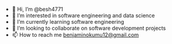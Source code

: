 - 👋 Hi, I’m @besh4771
- 👀 I’m interested in software engineering and data science
- 🌱 I’m currently learning software engineering
- 💞️ I’m looking to collaborate on software development projects
- 📫 How to reach me benjaminokumu12@gmail.com

<!---
besh4771/besh4771 is a ✨ special ✨ repository because its `README.md` (this file) appears on your GitHub profile.
You can click the Preview link to take a look at your changes.
--->
